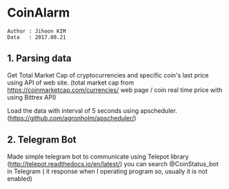 # CoinAlarm

```
Author : Jihoon KIM
Data   : 2017.08.21
```

## 1. Parsing data 

Get Total Market Cap of cryptocurrencies and specific coin's last price using API of web site. 
(total market cap from https://coinmarketcap.com/currencies/ web page / coin real time price with using Bittrex API)

Load the data with interval of 5 seconds using apscheduler. (https://github.com/agronholm/apscheduler/)

## 2. Telegram Bot

Made simple telegram bot to communicate using Telepot library (http://telepot.readthedocs.io/en/latest/) 
you can search @CoinStatus_bot in Telegram ( it response when I operating program so, usually it is not enabled)




